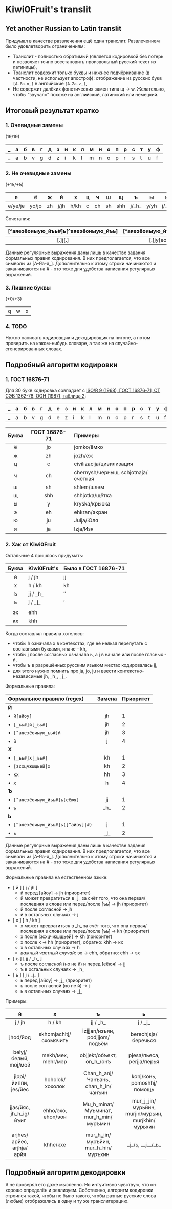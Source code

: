 # Kiwi0Fruit's translit

## Yet another Russian to Latin translit

Придумал в качестве развлечения ещё один транслит. Развлечением было удовлетворить ограничениям:

* Транслит - полностью обратимый (является кодировкой без потерь и позволяет точно восстановить произвольный русский текст из латиницы),
* Транслит содержит только буквы и нижнее подчёркивание (в частности, не использует апостроф): отображение из русских букв `[А-Яа-я_]` в английские `[A-Za-z_]`,
* Не содержит далёких фонетических замен типа щ → w. Желательно, чтобы "звучало" похоже на английский, латинский или немецкий.


## Итоговый результат кратко

### 1. Очевидные замены

(19/19)

|_|а|б|в|г|д|з|и|к|л|м|н|о|п|р|с|т|у|ф|
|-|-|-|-|-|-|-|-|-|-|-|-|-|-|-|-|-|-|-|
|_|a|b|v|g|d|z|i|k|l|m|n|o|p|r|s|t|u|f|

### 2. Не очевидные замены

(+15/+5)

|   е   |  ё  | ж | й  | х  |ц| ч | ш | щ |    ъ   | ы  |   ь   | э |  ю  |  я  |
|:-----:|:---:|:-:|:--:|:--:|-|:-:|:-:|:-:|:------:|:--:|:-----:|:-:|:---:|:---:|
|e/ye/je|yo/jo|zh |ј/jh|h/kh|c|ch |sh |shh|j/\_h\_ |y/yh|j/\_j\_|eh |yu/ju|ya/ja|

Сочетания:


|[^аяеэёоиыую_йъь#]ь[^аяеэёоиыую_йъь]|[^аяеэёоиыую_йъь#]ь[еёяюи]|[^аяеэёоиыую_йъь#]ъ[еёяю]|ы[эоауиы]|ы[еёяю] | эх  | кх  |
|:----------------------------------:|:------------------------:|:-----------------------:|:-------:|:------:|:---:|:---:|
|             [.]j[.]                |        [.]jy[eoaui]      |        [.]j[eoau]       |  yh[.]  |yj[eoau]| ehh | khh |

Данные регулярные выражения даны лишь в качестве задания формальных правил кодирования. В них предполагается, что все символы из [А-Яа-я_]. Дополнительно к этому строки начинаются и заканчиваются на # - это тоже для удобства написания регулярных выражений.


### 3. Лишние буквы

(+0/+3)

| | | |
|-|-|-|
|q|w|x|

### 4. TODO

Нужно написать кодировщик и декодировщик на питоне, а потом проверить на каком-нибудь словаре, а так же на случайно-сгенерированных словах.


## Подробный алгоритм кодировки

### 1. ГОСТ 16876-71

Для 30 букв кодировка совпадает с [ISO/R 9 (1968), ГОСТ 16876-71, СТ СЭВ 1362-78, ООН (1987), таблица 2](https://ru.wikipedia.org/wiki/%D0%A2%D1%80%D0%B0%D0%BD%D1%81%D0%BB%D0%B8%D1%82%D0%B5%D1%80%D0%B0%D1%86%D0%B8%D1%8F_%D1%80%D1%83%D1%81%D1%81%D0%BA%D0%BE%D0%B3%D0%BE_%D0%B0%D0%BB%D1%84%D0%B0%D0%B2%D0%B8%D1%82%D0%B0_%D0%BB%D0%B0%D1%82%D0%B8%D0%BD%D0%B8%D1%86%D0%B5%D0%B9#%D0%A1%D1%80%D0%B0%D0%B2%D0%BD%D0%B8%D1%82%D0%B5%D0%BB%D1%8C%D0%BD%D0%B0%D1%8F_%D1%82%D0%B0%D0%B1%D0%BB%D0%B8%D1%86%D0%B0_%D1%81%D0%B8%D1%81%D1%82%D0%B5%D0%BC_%D1%82%D1%80%D0%B0%D0%BD%D1%81%D0%BB%D0%B8%D1%82%D0%B5%D1%80%D0%B0%D1%86%D0%B8%D0%B8):

|_|а|б|в|г|д|е|з|и|к|л|м|н|о|п|р|с|т|у|ф|
|-|-|-|-|-|-|-|-|-|-|-|-|-|-|-|-|-|-|-|-|
|_|a|b|v|g|d|e|z|i|k|l|m|n|o|p|r|s|t|u|f|

| Буква | ГОСТ 16876-71 | Примеры                             |
|:-----:|:-------------:|:----------------------------------- |
|   ё   |      jo       | jomko/ёмко                          |
|   ж   |      zh       | jozh/ёж                             |
|   ц   |       c       | civilizacija/цивилизация            |
|   ч   |      ch       | chernysh/черныш, schjotnaja/счётная |
|   ш   |      sh       | shlem/шлем                          |
|   щ   |      shh      | shhjotka/щётка                      |
|   ы   |       y       | kryska/крыска                       |
|   э   |      eh       | ehkran/экран                        |
|   ю   |      ju       | Julja/Юля                           |
|   я   |      ja       | Izja/Изя                            |


### 2. Хак от Kiwi0Fruit

Остальные 4 пришлось придумать:

| Буква | Kiwi0Fruit's | Было в ГОСТ 16876-71 |
|:-----:|:------------ |:-------------------- |
|   й   | j / јh       | jj                   |
|   х   | h / kh       | kh                   |
|   ъ   | jj / \_h\_   | ″                    |
|   ь   | j / \_j\_    | ′                    |
|       |              |                      |
|  эх   | ehh          |                      |
|  кх   | khh          |                      |

Когда составлял правила хотелось:

* чтобы h означала х в контекстах, где её нельзя перепутать с составными буквами, иначе – kh,
* чтобы j после согласных означала ь, а j в начале или после гласных - й,
* чтобы ъ в разрешённых русским языком местах кодировалась jj,
* для этого нужно помнить про ja, jo, ju и ввести контекстно-независимые jh, \_h\_, \_j\_.

Формальные правила:

| Формальное правило (regex)                      | Замена | Приоритет |
|:----------------------------------------------- |:------:|:--------- |
| **Й**                                           |        |           |
| •  `й[айоу]`                                    |   jh   | 1         |
| •  `[_ъь#]й[_ъь#]`                              |   jh   | 2         |
| •  `[^аяеэёоиыую_ъь#]й`                          |   jh   | 3         |
| •  `й`                                          |   j    | 4         |
| **Х**                                           |        |           |
| •  `[_ъь#]х[_ъь#]`                              |   kh   | 1         |
| •  `[зсхцчжшщьей]х`                             |   kh   | 2         |
| •  `кх`                                         |   hh   | 3         |
| •  `х`                                          |   h    | 4         |
| **Ъ**                                           |        |           |
| •  `[^аяеэёоиыую_йъь#]ъ[еёюя]`                  |   jj   | 1         |
| •  `ъ`                                          | \_h\_  | 2         |
| **Ь**                                           |        |           |
| •  <code>[^аяеэёоиыую_йъь#]ь([^айоу]\|#)</code> |   j    | 1         |
| •  `ь`                                          | \_j\_  | 2         |

Данные регулярные выражения даны лишь в качестве задания формальных правил кодирования. В них предполагается, что все символы из [А-Яа-я_]. Дополнительно к этому строки начинаются и заканчиваются на # - это тоже для удобства написания регулярных выражений.

Формальные правила на естественном языке:

* [ й ] [ ј / jh ]
    * й перед [айоу] → jh (приоритет)
    * й может превратиться в \_j\_ за счёт того, что она первая/последняя в слове или перед/после [ъь] → jh (приоритет)
    * й после согласной → jh
    * й в остальных случаях → j
* [ х ] [ h / kh ]
    * х может превратиться в \_h\_ за счёт того, что она первая/последняя в слове или перед/после [ъь] → kh (приоритет)
    * х после [зсхцчжшщьей] → kh (приоритет)
    * х после к → hh (приоритет), обратно: khh → кх
    * х в остальных случаях → h
    * *важный частный случай*: эх → ehh, обратно: ehh → эх
* [ ъ ] [ jj / \_h\_ ]
    * ъ после согласной (но не й) и перед [еёюя] → jj
    * ъ в остальных случаях → \_h\_
* [ ь ] [ j / \_j\_ ]
    * ь перед [айоу] → \_j\_ (приоритет)
    * ь после согласной (но не й) → j
    * ь в остальных случаях → \_j\_

Примеры:

|             й             |           х            |                   ъ                    |                         ь                          |
|:-------------------------:|:----------------------:|:--------------------------------------:|:--------------------------------------------------:|
|          ј / jh           |         h / kh         |               jj / \_h\_               |                     j / \_j\_                      |
|         jhod/йод          | skhomjachitj/схомячить |     izjjjan/изъян, podjjjom/подъём     |                berechjsja/беречься                 |
|   belyj/белый, moj/мой    |   mekh/мех, mehr/мэр   |       objjekt/объект, on_h_/онъ        |             pjesa/пьеса, perjja/перья              |
|   jippi/йиппи, jes/йес    |    hoholok/хохолок     |  Chan_h_anj/Чанъань, chan_h_in/чанъин  |             konj/конь, pomoshhj/помощь             |
|  jjas/йяс, jh_h_ig/йъиг   |   ehho/эхо, ehon/эон   | Mu_h_minat/Муъминат, mur_h_min/муръмин | mur_j_jin/мурьйин, murjin/мурьин, murjkhin/мурьхин |
| arjhes/арйес, аrjhja/арйя |        khhe/кхе        |  mur_h_jin/муръйин, mur_h_hin/муръхин  |              \_j\_/ь, \_\_j\_\_/\_ь\_              |


## Подробный алгоритм декодировки

Я не проверял его даже мысленно. Но интуитивно чувствую, что он хорошо определён и реализуем. Собственно, алгоритм кодировки строился такой, чтобы не было такого, чтобы разные русские слова (любые) отображались в одну и ту же транслитерацию.
